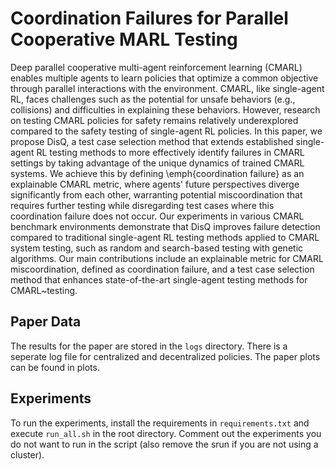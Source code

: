 # Coordination Failures for Parallel Cooperative MARL Testing
Deep parallel cooperative multi-agent reinforcement learning (CMARL) enables multiple agents to learn policies that optimize a common objective through parallel interactions with the environment.
CMARL, like single-agent RL, faces challenges such as the potential for unsafe behaviors (e.g., collisions) and difficulties in explaining these behaviors.
However, research on testing CMARL policies for safety remains relatively underexplored compared to the safety testing of single-agent RL policies.
In this paper, we propose DisQ, a test case selection method that extends established single-agent RL testing methods to more effectively identify failures in CMARL settings by taking advantage of the unique dynamics of trained CMARL systems.
We achieve this by defining \emph{coordination failure} as an explainable CMARL metric, where agents' future perspectives diverge significantly from each other, warranting potential miscoordination that requires further testing while disregarding test cases where this coordination failure does not occur.
Our experiments in various CMARL benchmark environments demonstrate that DisQ improves failure detection compared to traditional single-agent RL testing methods applied to CMARL system testing, such as random and search-based testing with genetic algorithms.
Our main contributions include an explainable metric for CMARL miscoordination, defined as coordination failure, and a test case selection method that enhances state-of-the-art single-agent testing methods for CMARL~testing.

## Paper Data
The results for the paper are stored in the `logs` directory.
There is a seperate log file for centralized and decentralized policies.
The paper plots can be found in plots.

## Experiments
To run the experiments, install the requirements in `requirements.txt` and execute `run_all.sh` in the root directory.
Comment out the experiments you do not want to run in the script (also remove the srun if you are not using a cluster).